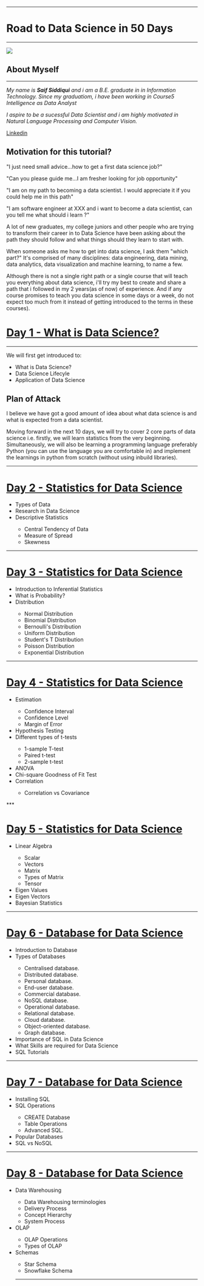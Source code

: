 ***
# Road to Data Science in 50 Days
***
![](https://nearlearn.com/public/images/data-science-python-course-in-bangalore.jpg)

## About Myself
***

*My name is **Saif Siddiqui** and i am a B.E. graduate in in Information Technology. Since my graduatiom, i have been working in Course5 Intelligence as Data Analyst*

*I aspire to be a sucessful Data Scientist and i am highly motivated in Natural Language Processing and Computer Vision.*

<a href='https://www.linkedin.com/in/sidsaif/'> Linkedin </a>

## Motivation for this tutorial?

"I just need small advice...how to get a first data science job?"

"Can you please guide me...I am fresher looking for job opportunity"

"I am on my path to becoming a data scientist. I would appreciate it if you could help me in this path"

"I am software engineer at XXX and i want to become a data scientist, can you tell me what should i learn ?"

A lot of new graduates, my college juniors and other people who are trying to transform their career in to Data Science have been asking about the path they should follow and what things should they learn to start with.

When someone asks me how to get into data science, I ask them "which part?" It's comprised of many disciplines: data engineering, data mining, data analytics, data visualization and machine learning, to name a few.

Although there is not a single right path or a single course that will teach you everything about data science, i'll try my best to create and share a path that i followed in my 2 years(as of now) of experience. And if any course promises to teach you data science in some days or a week, do not expect too much from it instead of getting introduced to the terms in these courses).

# <a href="https://github.com/sidsaif/Road-to-Data-Science-in-50-Days/tree/master/Day%201">Day 1 - What is Data Science? </a>
***

We will first get introduced to:
<ul>
<li> What is Data Science? </li>
<li> Data Science Lifecyle </li>
<li> Application of Data Science </li> </ul>

## Plan of Attack 

I believe we have got a good amount of idea about what data science is and what is expected from a data scientist. 

Moving forward in the next 10 days, we will try to cover 2 core parts of data science i.e. firstly, we will learn statistics from the very beginning. Simultaneously, we will also be learning a programming language preferably Python (you can use the language you are comfortable in) and implement the learnings in python from scratch (without using inbuild libraries).
***

# <a href="https://github.com/sidsaif/Road-to-Data-Science-in-50-Days/tree/master/Day%202">Day 2 - Statistics for Data Science</a>

<ul>
<li> Types of Data </li>
<li> Research in Data Science </li>
<li> Descriptive Statistics </li> 
<ul>
  <li> Central Tendency of Data </li>
  <li> Measure of Spread </li>
  <li> Skewness </li> </ul>
</ul>

***

# <a href="https://github.com/sidsaif/Road-to-Data-Science-in-50-Days/tree/master/Day%203">Day 3 - Statistics for Data Science</a>

<ul>
<li> Introduction to Inferential Statistics </li>
<li> What is Probability? </li>
<li> Distribution </li>
  <ul>
    <li> Normal Distribution </li>
    <li> Binomial Distribution </li>
    <li> Bernoulli's Distribution </li>
    <li> Uniform Distribution </li>
    <li> Student's T Distribution </li>
    <li> Poisson Distribution </li>
    <li> Exponential Distribution </li>
   </ul>
 </ul>
 
***
    
# <a href="https://github.com/sidsaif/Road-to-Data-Science-in-50-Days/tree/master/Day%204">Day 4 - Statistics for Data Science</a>

<ul>
<li> Estimation </li>
  <ul>
    <li> Confidence Interval </li>
    <li> Confidence Level </li>
    <li> Margin of Error </li></ul>
  
<li> Hypothesis Testing </li>
<li> Different types of t-tests </li>
  <ul>
    <li> 1-sample T-test </li>
    <li> Paired t-test </li>
    <li> 2-sample t-test </li></ul>

<li> ANOVA </li>
<li> Chi-square Goodness of Fit Test </li>
<li> Correlation </li>
<ul>
<li> Correlation vs Covariance </li> </ul>
 </ul>
***


# <a href="https://github.com/sidsaif/Road-to-Data-Science-in-50-Days/tree/master/Day%205">Day 5 - Statistics for Data Science</a>

<ul>
<li> Linear Algebra </li>
  <ul>
    <li> Scalar </li>
    <li> Vectors </li>
    <li> Matrix </li>
    <li> Types of Matrix </li>
    <li> Tensor </li>
  </ul>
<li> Eigen Values </li>
<li> Eigen Vectors </li>
<li> Bayesian Statistics </li>
</ul>

***

# <a href="https://github.com/sidsaif/Road-to-Data-Science-in-50-Days/blob/master/Day%206/Road%20To%20Data%20Science%20in%2050%20Days%20-%20Day%206.ipynb"> Day 6 - Database for Data Science</a>

<ul>
<li> Introduction to Database </li>
 <li> Types of Databases </li>
  <ul>
  <li> Centralised database. </li>
  <li> Distributed database. </li>
  <li> Personal database.</li>
  <li> End-user database. </li>
  <li> Commercial database. </li>
  <li> NoSQL database. </li>
  <li> Operational database. </li>
  <li> Relational database. </li>
  <li> Cloud database. </li>
  <li> Object-oriented database. </li>
  <li> Graph database. </li>
  </ul>
<li> Importance of SQL in Data Science </li>
<li> What Skills are required for Data Science </li>
<li> SQL Tutorials </li>
</ul>

***

# <a href="https://github.com/sidsaif/Road-to-Data-Science-in-50-Days/tree/master/Day%207"> Day 7 - Database for Data Science</a>

<ul>
<li> Installing SQL </li>
 <li> SQL Operations </li>
  <ul>
  <li> CREATE Database </li>
  <li> Table Operations </li>
  <li> Advanced SQL.</li>
  </ul>
<li> Popular Databases </li>
<li> SQL vs NoSQL </li>
</ul>

***

# <a href="https://github.com/sidsaif/Road-to-Data-Science-in-50-Days/tree/master/Day%208"> Day 8 - Database for Data Science</a>

<ul>
<li> Data Warehousing </li>
  <ul>
  <li> Data Warehousing terminologies </li>
  <li> Delivery Process </li>
  <li> Concept Hierarchy </li>
    <li> System Process </li>
  </ul>
<li> OLAP </li>
  <ul>
  <li> OLAP Operations </li>
  <li> Types of OLAP </li>
  </ul>
<li> Schemas </li>
  <ul>
  <li> Star Schema </li>
  <li> Snowflake Schema </li>
  </ul>
  
  ***
</ul>
